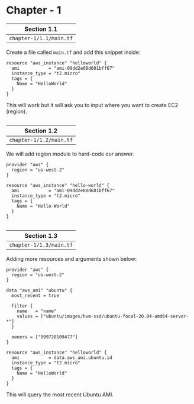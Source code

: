 # Chapter - 1
**Section 1.1** |
-|
`chapter-1/1.1/main.tf` |

Create a file called `main.tf` and add this snippet inside:
```
resource "aws_instance" "helloworld" {
  ami           = "ami-09dd2e08d601bff67"
  instance_type = "t2.micro"
  tags = {
    Name = "HelloWorld"
  }
}
```
This will work but it will ask you to input where you want to create EC2 (region).
##
**Section 1.2** |
-|
`chapter-1/1.2/main.tf` |

We will add region module to hard-code our answer.
```
provider "aws" {
  region = "us-west-2"
}

resource "aws_instance" "hello-world" {
  ami           = "ami-09dd2e08d601bff67"
  instance_type = "t2.micro"
  tags = {
    Name = "Hello-World"
  }
}
```
##
**Section 1.3** |
-|
`chapter-1/1.3/main.tf` |

Adding more resources and arguments shown below:
```
provider "aws" {
  region = "us-west-2"
}

data "aws_ami" "ubuntu" {
  most_recent = true

  filter {
    name   = "name"
    values = ["ubuntu/images/hvm-ssd/ubuntu-focal-20.04-amd64-server-*"]
  }

  owners = ["099720109477"]
}

resource "aws_instance" "helloworld" {
  ami           = data.aws_ami.ubuntu.id 
  instance_type = "t2.micro"
  tags = {
    Name = "HelloWorld"
  }
}
```
This will query the most recent Ubuntu AMI.
##